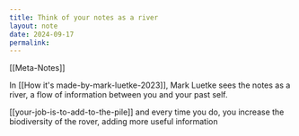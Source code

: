 ```yaml
---
title: Think of your notes as a river
layout: note
date: 2024-09-17
permalink:
---
```


[[Meta-Notes]]

In [[How it's made-by-mark-luetke-2023]], Mark Luetke sees the notes as a river, a flow of information between you and your past self.

[[your-job-is-to-add-to-the-pile]] and every time you do, you increase the biodiversity of the rover, adding more useful information


